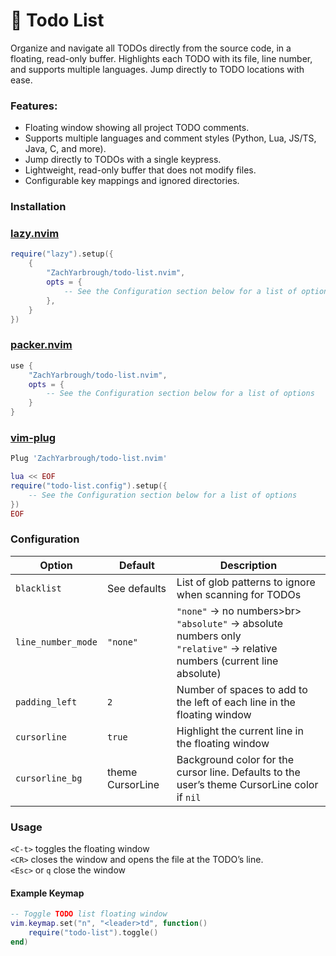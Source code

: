 # 📝 Todo List
Organize and navigate all TODOs directly from the source code, in a floating, read-only buffer. Highlights each TODO with its file, line number, and supports multiple languages. Jump directly to TODO locations with ease.
### Features:
- Floating window showing all project TODO comments.
- Supports multiple languages and comment styles (Python, Lua, JS/TS, Java, C, and more).
- Jump directly to TODOs with a single keypress.
- Lightweight, read-only buffer that does not modify files.
- Configurable key mappings and ignored directories.

### Installation

### [lazy.nvim](https://github.com/folke/lazy.nvim)
```lua
require("lazy").setup({
    {
        "ZachYarbrough/todo-list.nvim",
        opts = {
            -- See the Configuration section below for a list of options
        },
    }
})
```

### [packer.nvim](https://github.com/wbthomason/packer.nvim)
```lua
use {
    "ZachYarbrough/todo-list.nvim",
    opts = {
        -- See the Configuration section below for a list of options
    }
}
```
### [vim-plug](https://github.com/junegunn/vim-plug)
```lua
Plug 'ZachYarbrough/todo-list.nvim'

lua << EOF
require("todo-list.config").setup({
    -- See the Configuration section below for a list of options
})
EOF
```

### Configuration
| Option            | Default           | Description                                                                                |
|------------------|-----------------|----------------------------------------------------------------------------------------------|
| `blacklist`       | See defaults     | List of glob patterns to ignore when scanning for TODOs                                     |
| `line_number_mode`| `"none"`         | `"none"` → no numbers>br> `"absolute"` → absolute numbers only<br> `"relative"` → relative numbers (current line absolute) |
| `padding_left`    | `2`              | Number of spaces to add to the left of each line in the floating window                     |
| `cursorline`      | `true`           | Highlight the current line in the floating window                                           |
| `cursorline_bg`   | theme CursorLine | Background color for the cursor line. Defaults to the user’s theme CursorLine color if `nil` |

### Usage
`<C-t>` toggles the floating window<br>
`<CR>` closes the window and opens the file at the TODO’s line.<br>
`<Esc>` or `q` close the window
#### Example Keymap
```lua
-- Toggle TODO list floating window
vim.keymap.set("n", "<leader>td", function()
    require("todo-list").toggle()
end)
```
